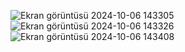 ![Ekran görüntüsü 2024-10-06 143305](https://github.com/user-attachments/assets/5ee2a750-11c5-491f-9069-4018c9fe3664)
![Ekran görüntüsü 2024-10-06 143326](https://github.com/user-attachments/assets/85aa1f1e-8065-4f57-bea9-9fe97f9826c3)
![Ekran görüntüsü 2024-10-06 143408](https://github.com/user-attachments/assets/9bccc668-5440-46f2-a3f0-c9b1de78325c)
